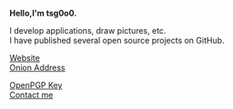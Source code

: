 **Hello,I'm tsg0o0.**

I develop applications, draw pictures, etc.  
I have published several open source projects on GitHub.

[Website](https://tsg0o0.com/)  
[Onion Address](http://tsg4o4zjaknpkbefs2k47a7emkl54moz2t2k4py4gbyhz6v7vubsjbad.onion/)

[OpenPGP Key](https://tsg0o0.com/pgp/)  
[Contact me](https://tsg0o0.com/contact/)

